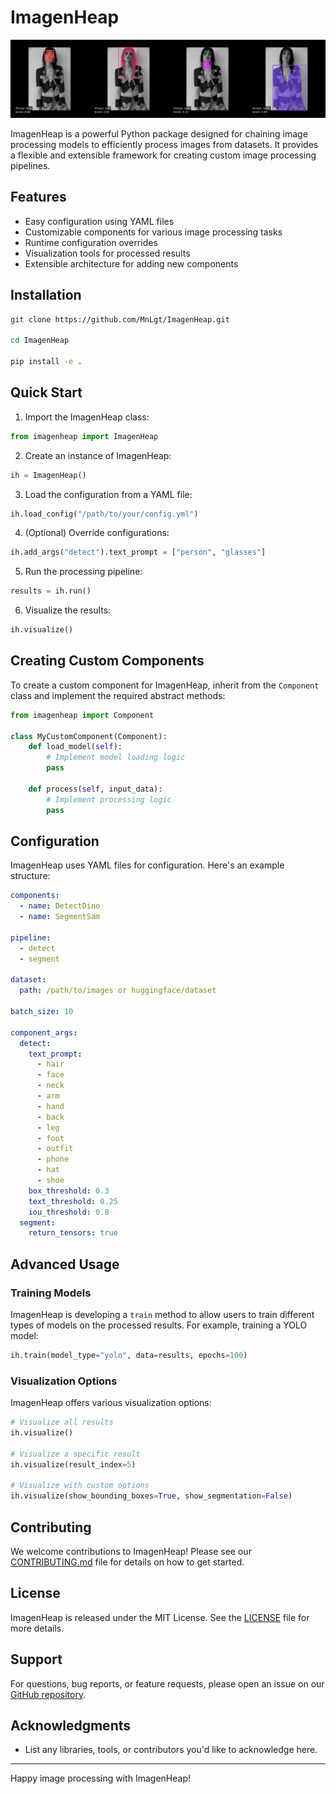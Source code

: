 # ImagenHeap
![Image](assets/example_output.png)

ImagenHeap is a powerful Python package designed for chaining image processing models to efficiently process images from datasets. It provides a flexible and extensible framework for creating custom image processing pipelines.

## Features

- Easy configuration using YAML files
- Customizable components for various image processing tasks
- Runtime configuration overrides
- Visualization tools for processed results
- Extensible architecture for adding new components

## Installation

```bash
git clone https://github.com/MnLgt/ImagenHeap.git

cd ImagenHeap

pip install -e .
```

## Quick Start

1. Import the ImagenHeap class:

```python
from imagenheap import ImagenHeap
```

2. Create an instance of ImagenHeap:

```python
ih = ImagenHeap()
```

3. Load the configuration from a YAML file:

```python
ih.load_config("/path/to/your/config.yml")
```

4. (Optional) Override configurations:

```python
ih.add_args("detect").text_prompt = ["person", "glasses"]
```

5. Run the processing pipeline:

```python
results = ih.run()
```

6. Visualize the results:

```python
ih.visualize()
```

## Creating Custom Components

To create a custom component for ImagenHeap, inherit from the `Component` class and implement the required abstract methods:

```python
from imagenheap import Component

class MyCustomComponent(Component):
    def load_model(self):
        # Implement model loading logic
        pass

    def process(self, input_data):
        # Implement processing logic
        pass
```

## Configuration

ImagenHeap uses YAML files for configuration. Here's an example structure:

```yaml
components:
  - name: DetectDino
  - name: SegmentSam

pipeline:
  - detect
  - segment

dataset:
  path: /path/to/images or huggingface/dataset

batch_size: 10

component_args:
  detect:
    text_prompt:
      - hair
      - face
      - neck
      - arm
      - hand
      - back
      - leg
      - foot
      - outfit
      - phone
      - hat
      - shoe
    box_threshold: 0.3
    text_threshold: 0.25
    iou_threshold: 0.8
  segment:
    return_tensors: true
```

## Advanced Usage

### Training Models

ImagenHeap is developing a `train` method to allow users to train different types of models on the processed results. For example, training a YOLO model:

```python
ih.train(model_type="yolo", data=results, epochs=100)
```

### Visualization Options

ImagenHeap offers various visualization options:

```python
# Visualize all results
ih.visualize()

# Visualize a specific result
ih.visualize(result_index=5)

# Visualize with custom options
ih.visualize(show_bounding_boxes=True, show_segmentation=False)
```

## Contributing

We welcome contributions to ImagenHeap! Please see our [CONTRIBUTING.md](CONTRIBUTING.md) file for details on how to get started.

## License

ImagenHeap is released under the MIT License. See the [LICENSE](LICENSE) file for more details.

## Support

For questions, bug reports, or feature requests, please open an issue on our [GitHub repository](https://github.com/yourusername/imagenheap).

## Acknowledgments

- List any libraries, tools, or contributors you'd like to acknowledge here.

---

Happy image processing with ImagenHeap!
